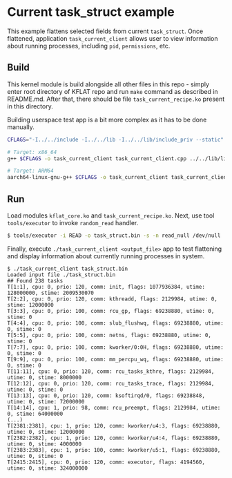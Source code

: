 # Current task_struct example

This example flattens selected fields from current `task_struct`. Once flattened,
application `task_current_client` allows user to view information about running
processes, including `pid`, `permissions`, etc.

## Build

This kernel module is build alongside all other files in this repo - simply enter root
directory of KFLAT repo and run `make` command as described in README.md. After that,
there should be file `task_current_recipe.ko` present in this directory.

Building userspace test app is a bit more complex as it has to be done manually.

```bash
CFLAGS="-I../../include -I../../lib -I../../lib/include_priv --static"

# Target: x86_64
g++ $CFLAGS -o task_current_client task_current_client.cpp ../../lib/libunflatten_x86_64.a -lstdc++

# Target: ARM64
aarch64-linux-gnu-g++ $CFLAGS -o task_current_client task_current_client.cpp ../../lib/libunflatten_arm64.a -lstdc++
```

## Run

Load modules `kflat_core.ko` and `task_current_recipe.ko`. Next, use tool `tools/executor` to
invoke `random_read` handler.

```bash
$ tools/executor -i READ -o task_struct.bin -s -n read_null /dev/null
```

Finally, execute `./task_current_client <output_file>` app to test flattening and display
information about currently running processes in system.

```
$ ./task_current_client task_struct.bin
Loaded input file ./task_struct.bin
## Found 238 tasks
T[1:1], cpu: 0, prio: 120, comm: init, flags: 1077936384, utime: 128000000, stime: 2009530070
T[2:2], cpu: 0, prio: 120, comm: kthreadd, flags: 2129984, utime: 0, stime: 12000000
T[3:3], cpu: 0, prio: 100, comm: rcu_gp, flags: 69238880, utime: 0, stime: 0
T[4:4], cpu: 0, prio: 100, comm: slub_flushwq, flags: 69238880, utime: 0, stime: 0
T[5:5], cpu: 0, prio: 100, comm: netns, flags: 69238880, utime: 0, stime: 0
T[7:7], cpu: 0, prio: 100, comm: kworker/0:0H, flags: 69238880, utime: 0, stime: 0
T[9:9], cpu: 0, prio: 100, comm: mm_percpu_wq, flags: 69238880, utime: 0, stime: 0
T[11:11], cpu: 0, prio: 120, comm: rcu_tasks_kthre, flags: 2129984, utime: 0, stime: 8000000
T[12:12], cpu: 0, prio: 120, comm: rcu_tasks_trace, flags: 2129984, utime: 0, stime: 0
T[13:13], cpu: 0, prio: 120, comm: ksoftirqd/0, flags: 69238848, utime: 0, stime: 72000000
T[14:14], cpu: 1, prio: 98, comm: rcu_preempt, flags: 2129984, utime: 0, stime: 64000000
(...)
T[2381:2381], cpu: 1, prio: 120, comm: kworker/u4:3, flags: 69238880, utime: 0, stime: 12000000
T[2382:2382], cpu: 1, prio: 120, comm: kworker/u4:4, flags: 69238880, utime: 0, stime: 4000000
T[2383:2383], cpu: 1, prio: 100, comm: kworker/u5:1, flags: 69238880, utime: 0, stime: 0
T[2415:2415], cpu: 0, prio: 120, comm: executor, flags: 4194560, utime: 0, stime: 324000000
```

